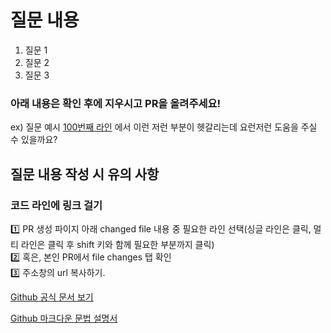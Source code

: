# 질문 내용
1. 질문 1
2. 질문 2
3. 질문 3



### 아래 내용은 확인 후에 지우시고 PR을 올려주세요!

ex) 질문 예시
[100번째 라인](링크링크) 에서 이런 저런 부분이 헷갈리는데 요런저런 도움을 주실 수 있을까요?

## 질문 내용 작성 시 유의 사항

### 코드 라인에 링크 걸기
1️⃣ PR 생성 파이지 아래 changed file 내용 중 필요한 라인 선택(싱글 라인은 클릭, 멀티 라인은 클릭 후 shift 키와 함께 필요한 부분까지 클릭) </br>
2️⃣ 혹은, 본인 PR에서 file changes 탭 확인 </br>
3️⃣ 주소창의 url 복사하기.

[Github 공식 문서 보기](https://docs.github.com/en/get-started/writing-on-github/working-with-advanced-formatting/creating-a-permanent-link-to-a-code-snippet)

[Github 마크다운 문법 설명서](https://docs.github.com/en/get-started/writing-on-github/getting-started-with-writing-and-formatting-on-github/basic-writing-and-formatting-syntax)
